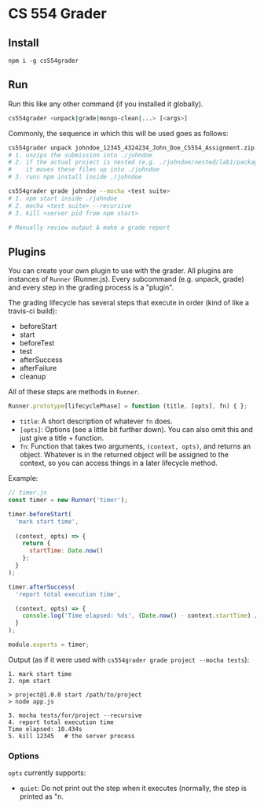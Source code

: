 # CS 554 Grader

## Install
```
npm i -g cs554grader
```

## Run
Run this like any other command (if you installed it globally).
```sh
cs554grader <unpack|grade|mongo-clean|...> [<args>]
```
Commonly, the sequence in which this will be used goes as follows:
```sh
cs554grader unpack johndoe_12345_4324234_John_Doe_CS554_Assignment.zip
# 1. unzips the submission into ./johndoe
# 2. if the actual project is nested (e.g. ./johndoe/nested/lab1/package.json),
#    it moves these files up into ./johndoe
# 3. runs npm install inside ./johndoe

cs554grader grade johndoe --mocha <test suite>
# 1. npm start inside ./johndoe
# 2. mocha <test suite> --recursive
# 3. kill <server pid from npm start>

# Manually review output & make a grade report
```


## Plugins
You can create your own plugin to use with the grader. All plugins are instances
of `Runner` (Runner.js). Every subcommand (e.g. unpack, grade) and every step in
the grading process is a "plugin".

The grading lifecycle has several steps that execute in order (kind of like a
travis-ci build):
  - beforeStart
  - start
  - beforeTest
  - test
  - afterSuccess
  - afterFailure
  - cleanup
  
All of these steps are methods in `Runner`.

```javascript
Runner.prototype[lifecyclePhase] = function (title, [opts], fn) { };
```

- `title`: A short description of whatever `fn` does.
- `[opts]`: Options (see a little bit further down). You can also omit this and
  just give a title + function.
- `fn`: Function that takes two arguments, `(context, opts)`, and returns an
  object. Whatever is in the returned object will be assigned to the context, so
  you can access things in a later lifecycle method.
  
Example:
```javascript
// timer.js
const timer = new Runner('timer');

timer.beforeStart(
  'mark start time',
  
  (context, opts) => {
    return {
      startTime: Date.now()
    };
  }
);

timer.afterSuccess(
  'report total execution time',

  (context, opts) => {
    console.log('Time elapsed: %ds', (Date.now() - context.startTime) / 1000);
  }
);

module.exports = timer;
```

Output (as if it were used with `cs554grader grade project --mocha tests`):
```
1. mark start time
2. npm start

> project@1.0.0 start /path/to/project
> node app.js

3. mocha tests/for/project --recursive
4. report total execution time
Time elapsed: 10.434s
5. kill 12345   # the server process
```


### Options
`opts` currently supports:
- `quiet`: Do not print out the step when it executes (normally, the step is
  printed as "n. <title>")


### Using plugins
To use your shiny new `Runner`, it has to be `.use()`'d by another `Runner`.
Remember how unpack and grade are runners themselves?

```javascript
const unpack = new Runner('unpack');
const timer = require('./timer.js');

unpack.use(timer);
```

`unpack` will inherit all of the functions registered to each lifecycle within
`timer`. If unpack already has things registered to a phase, the things
inherited from timer will go after those.

Example:
*unpack* (before calling use(timer))
- beforeStart
  - unzip
  - bubble module to top
- start
  - npm install

*timer*
- beforeStart
  - start timer
- afterSuccess
  - report total time

`unpack.use(timer)`

*unpack*
- beforeStart
  - unzip
  - bubble module to top
  - start timer
- start
  - npm install
- afterSuccess
  - report total time


## Future additions
- Local plugin registration `cs554grader register myplugin/`.
  Get description from myplugin/package.json.
  Have registered plugins show up alongside pre-packaged ones like --mongo.
  For now, given the scope, just adding to plugins/ will be sufficient.
  
- Automatic report generation.

- Automatic point tallying (requires some way of neatly assigning points).


<p align="center">
  <img alt="xkcd automation comic" src="https://imgs.xkcd.com/comics/automation.png" />
</p>

